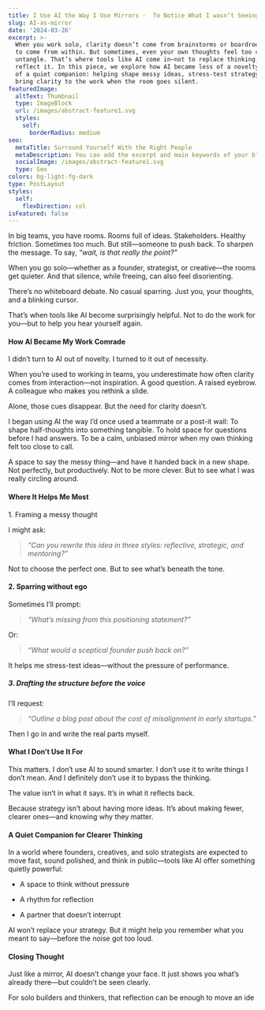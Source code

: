 ```yaml
---
title: I Use AI the Way I Use Mirrors -  To Notice What I wasn’t Seeing
slug: AI-as-mirror
date: '2024-03-26'
excerpt: >-
  When you work solo, clarity doesn’t come from brainstorms or boardrooms—it has
  to come from within. But sometimes, even your own thoughts feel too close to
  untangle. That’s where tools like AI come in—not to replace thinking, but to
  reflect it. In this piece, we explore how AI became less of a novelty and more
  of a quiet companion: helping shape messy ideas, stress-test strategy, and
  bring clarity to the work when the room goes silent.
featuredImage:
  altText: Thumbnail
  type: ImageBlock
  url: /images/abstract-feature1.svg
  styles:
    self:
      borderRadius: medium
seo:
  metaTitle: Surround Yourself With the Right People
  metaDescription: You can add the excerpt and main keywords of your blog post here.
  socialImage: /images/abstract-feature1.svg
  type: Seo
colors: bg-light-fg-dark
type: PostLayout
styles:
  self:
    flexDirection: col
isFeatured: false
---
```

In big teams, you have rooms.
Rooms full of ideas. Stakeholders. Healthy friction. Sometimes too much.
But still—someone to push back. To sharpen the message. To say, *“wait, is that really the point?”*

When you go solo—whether as a founder, strategist, or creative—the rooms get quieter.
And that silence, while freeing, can also feel disorienting.

There’s no whiteboard debate. No casual sparring.
Just you, your thoughts, and a blinking cursor.

That’s when tools like AI become surprisingly helpful.
Not to do the work for you—but to help you hear yourself again.

#### **How AI Became My Work Comrade**

I didn’t turn to AI out of novelty.
I turned to it out of necessity.

When you’re used to working in teams, you underestimate how often clarity comes from interaction—not inspiration.
A good question. A raised eyebrow. A colleague who makes you rethink a slide.

Alone, those cues disappear.
But the need for clarity doesn’t.

I began using AI the way I’d once used a teammate or a post-it wall:
To shape half-thoughts into something tangible.
To hold space for questions before I had answers.
To be a calm, unbiased mirror when my own thinking felt too close to call.

A space to say the messy thing—and have it handed back in a new shape.
Not perfectly, but productively.
Not to be more clever.
But to see what I was really circling around.

#### **Where It Helps Me Most**

1\. Framing a messy thought

I might ask:

> *“Can you rewrite this idea in three styles: reflective, strategic, and mentoring?”*

Not to choose the perfect one. But to see what’s beneath the tone.

#### 2. Sparring without ego

Sometimes I’ll prompt:

> *“What’s missing from this positioning statement?”*

Or:

> *“What would a sceptical founder push back on?”*

It helps me stress-test ideas—without the pressure of performance.

##### 3. Drafting the structure before the voice

I’ll request:

> *“Outline a blog post about the cost of misalignment in early startups.”*

Then I go in and write the real parts myself.

#### **What I Don’t Use It For**

This matters.
I don’t use AI to sound smarter.
I don’t use it to write things I don’t mean.
And I definitely don’t use it to bypass the thinking.

The value isn’t in what it says.
It’s in what it reflects back.

Because strategy isn’t about having more ideas.
It’s about making fewer, clearer ones—and knowing why they matter.

#### **A Quiet Companion for Clearer Thinking**

In a world where founders, creatives, and solo strategists are expected to move fast, sound polished, and think in public—tools like AI offer something quietly powerful:

*   A space to think without pressure

*   A rhythm for reflection

*   A partner that doesn’t interrupt

AI won’t replace your strategy.
But it might help you remember what you meant to say—before the noise got too loud.

#### **Closing Thought**

Just like a mirror, AI doesn’t change your face.
It just shows you what’s already there—but couldn’t be seen clearly.

For solo builders and thinkers, that reflection can be enough to move an ide

